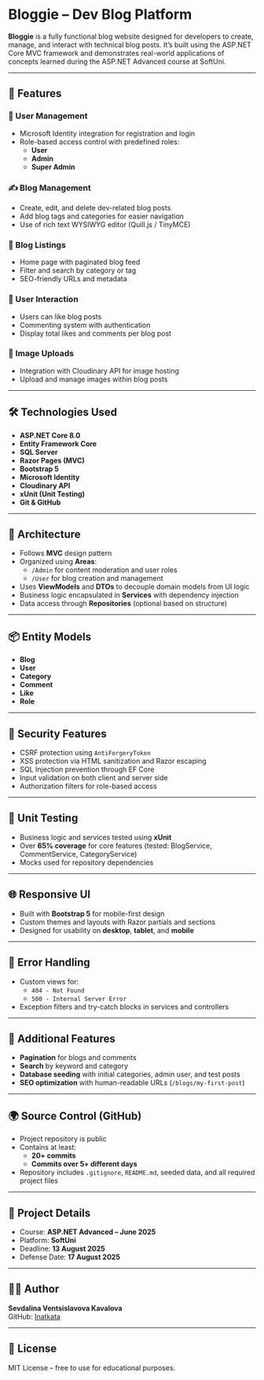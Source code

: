 # Bloggie – Dev Blog Platform

**Bloggie** is a fully functional blog website designed for developers to create, manage, and interact with technical blog posts. It’s built using the ASP.NET Core MVC framework and demonstrates real-world applications of concepts learned during the ASP.NET Advanced course at SoftUni.

---

## 🚀 Features

### 👥 User Management
- Microsoft Identity integration for registration and login
- Role-based access control with predefined roles:
  - **User**
  - **Admin**
  - **Super Admin**

### ✍️ Blog Management
- Create, edit, and delete dev-related blog posts
- Add blog tags and categories for easier navigation
- Use of rich text WYSIWYG editor (Quill.js / TinyMCE)

### 🧭 Blog Listings
- Home page with paginated blog feed
- Filter and search by category or tag
- SEO-friendly URLs and metadata

### 💬 User Interaction
- Users can like blog posts
- Commenting system with authentication
- Display total likes and comments per blog post

### 🌄 Image Uploads
- Integration with Cloudinary API for image hosting
- Upload and manage images within blog posts

---

## 🛠️ Technologies Used

- **ASP.NET Core 8.0**
- **Entity Framework Core**
- **SQL Server**
- **Razor Pages (MVC)**
- **Bootstrap 5**
- **Microsoft Identity**
- **Cloudinary API**
- **xUnit (Unit Testing)**
- **Git & GitHub**

---

## 🧱 Architecture

- Follows **MVC** design pattern
- Organized using **Areas**:
  - `/Admin` for content moderation and user roles
  - `/User` for blog creation and management
- Uses **ViewModels** and **DTOs** to decouple domain models from UI logic
- Business logic encapsulated in **Services** with dependency injection
- Data access through **Repositories** (optional based on structure)

---

## 📦 Entity Models

- **Blog**
- **User**
- **Category**
- **Comment**
- **Like**
- **Role**

---

## 🔐 Security Features

- CSRF protection using `AntiForgeryToken`
- XSS protection via HTML sanitization and Razor escaping
- SQL Injection prevention through EF Core
- Input validation on both client and server side
- Authorization filters for role-based access

---

## 🧪 Unit Testing

- Business logic and services tested using **xUnit**
- Over **65% coverage** for core features (tested: BlogService, CommentService, CategoryService)
- Mocks used for repository dependencies

---

## 🌐 Responsive UI

- Built with **Bootstrap 5** for mobile-first design
- Custom themes and layouts with Razor partials and sections
- Designed for usability on **desktop**, **tablet**, and **mobile**

---

## 📂 Error Handling

- Custom views for:
  - `404 - Not Found`
  - `500 - Internal Server Error`
- Exception filters and try-catch blocks in services and controllers

---

## 🔎 Additional Features

- **Pagination** for blogs and comments
- **Search** by keyword and category
- **Database seeding** with initial categories, admin user, and test posts
- **SEO optimization** with human-readable URLs (`/blogs/my-first-post`)

---

## 🌍 Source Control (GitHub)

- Project repository is public
- Contains at least:
  - **20+ commits**
  - **Commits over 5+ different days**
- Repository includes `.gitignore`, `README.md`, seeded data, and all required project files

---

## 📅 Project Details

- Course: **ASP.NET Advanced – June 2025**
- Platform: **SoftUni**
- Deadline: **13 August 2025**
- Defense Date: **17 August 2025**

---

## 👩‍💻 Author

**Sevdalina Ventsislavova Kavalova**  
GitHub: [Inatkata](https://github.com/Inatkata)  


---


## 📃 License

MIT License – free to use for educational purposes.
